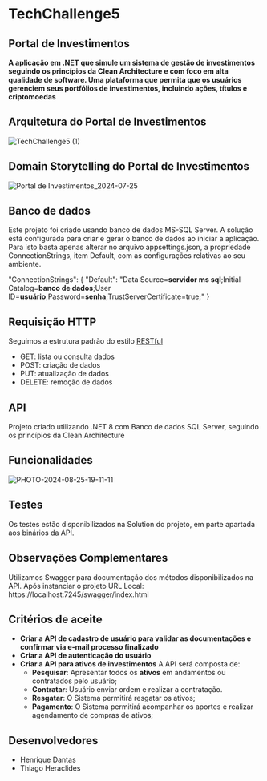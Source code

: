 # TechChallenge5

## Portal de Investimentos
**A aplicação em .NET que simule um sistema de gestão de investimentos seguindo os princípios da Clean Architecture e com foco em alta qualidade de software. Uma plataforma que permita que os usuários gerenciem seus portfólios de investimentos, incluindo ações, títulos e criptomoedas**



## Arquitetura do Portal de Investimentos
![TechChallenge5 (1)](https://github.com/user-attachments/assets/9785952d-ccff-4847-aa32-e2b394396c1a)


## Domain Storytelling do Portal de Investimentos
![Portal de Investimentos_2024-07-25](https://github.com/user-attachments/assets/07b4f111-28b6-4de0-a78a-9203ff59d741)



## Banco de dados

Este projeto foi criado usando banco de dados MS-SQL Server.
A solução está configurada para criar e gerar o banco de dados ao iniciar a aplicação. Para isto basta apenas alterar no arquivo appsettings.json, a propriedade ConnectionStrings, item Default, com as configurações relativas ao seu ambiente.

"ConnectionStrings": {
  "Default": "Data Source=**servidor ms sql**;Initial Catalog=**banco de dados**;User ID=**usuário**;Password=**senha**;TrustServerCertificate=true;" 
}

## Requisição HTTP
 
Seguimos a estrutura padrão do estilo [RESTful](https://en.wikipedia.org/wiki/Representational_state_transfer)
 
- GET: lista ou consulta dados
- POST: criação de dados
- PUT: atualização de dados
- DELETE: remoção de dados

## API

Projeto criado utilizando .NET 8 com Banco de dados SQL Server, seguindo os princípios da Clean Architecture

## Funcionalidades

![PHOTO-2024-08-25-19-11-11](https://github.com/user-attachments/assets/427d5369-6d61-4ffc-84a5-f0a8f6193be7)


## Testes
Os testes estão disponibilizados na Solution do projeto, em parte apartada aos binários da API.


## Observações Complementares

Utilizamos Swagger para documentação dos métodos disponibilizados na API.
Após instanciar o projeto URL Local: https://localhost:7245/swagger/index.html


## Critérios de aceite

- **Criar a API de cadastro de usuário para validar as documentações e confirmar via e-mail processo finalizado**
- **Criar a API de autenticação do usuário**
- **Criar a API para ativos de investimentos**
A API será composta de:
  - **Pesquisar**: Apresentar todos os **ativos** em andamentos ou contratados pelo usuário;
  - **Contratar**: Usuário enviar ordem e realizar a contratação.
  - **Resgatar**: O Sistema permitirá resgatar os ativos;
  - **Pagamento**: O Sistema permitirá acompanhar os aportes e realizar agendamento de compras de ativos;
 

## Desenvolvedores
- Henrique Dantas
- Thiago Heraclides


